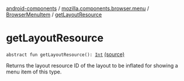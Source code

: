[android-components](../../index.md) / [mozilla.components.browser.menu](../index.md) / [BrowserMenuItem](index.md) / [getLayoutResource](./get-layout-resource.md)

# getLayoutResource

`abstract fun getLayoutResource(): `[`Int`](https://kotlinlang.org/api/latest/jvm/stdlib/kotlin/-int/index.html) [(source)](https://github.com/mozilla-mobile/android-components/blob/master/components/browser/menu/src/main/java/mozilla/components/browser/menu/BrowserMenuItem.kt#L23)

Returns the layout resource ID of the layout to be inflated for showing a menu item of this
type.

